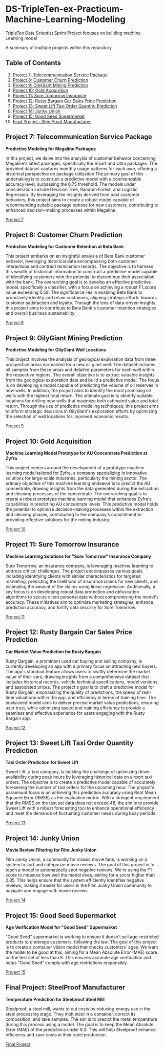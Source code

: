 # DS-TripleTen-ex-Practicum-Machine-Learning-Modeling
TripleTen Data Scientist Sprint Project focuses on building machine Learning model

A summary of multiple projects within this repository

## Table of Contents

1. [Project 7: Telecommunication Service Package](#project-7-telecommunication-service-package)
2. [Project 8: Customer Churn Prediction](#project-8-customer-churn-prediction)
3. [Project 9: OilyGiant Mining Prediction](#project-9-oilygiant-mining-prediction)
4. [Project 10: Gold Acquisition](#project-gold-acquisition)
5. [Project 11: Sure Tomorrow Insurance](#project-11-sure-tomorrow-insurance)
6. [Project 12: Rusty Bargain Car Sales Price Prediction](#project-12-rusty-bargain-car-sales-price-prediction)
7. [Project 13: Sweet Lift Taxi Order Quantity Prediction](#project-13-sweet-lift-taxi-order-quantity-prediction)
8. [Project 14: Junky Union](#project-14-junky-union)
9. [Project 15: Good Seed Supermarket](#project-15-good-seed-supermarket)
10. [Final Project : SteelProof Manufacturer](#final-project-steelproof-manufacturer)
    
## Project 7: Telecommunication Service Package

**Predictive Modeling for Megaline Packages**

In this project, we delve into the analysis of customer behavior concerning Megaline's latest packages, specifically the Smart and Ultra packages. The provided dataset captures monthly usage patterns for each user, offering a historical perspective on package utilization.The primary goal of this undertaking is to construct a predictive model with a commendable accuracy level, surpassing the 0.75 threshold. The models under consideration include Decision Tree, Random Forest, and Logistic Regression. By leveraging the insights derived from past customer behaviors, this project aims to create a robust model capable of recommending suitable package options for new customers, contributing to enhanced decision-making processes within Megaline.

[Project 7](./Project%207)

## Project 8: Customer Churn Prediction

**Predictive Modeling for Customer Retention at Beta Bank**

This project embarks on an insightful analysis of Beta Bank customer behavior, leveraging historical data encompassing both customer interactions and contract termination records. The objective is to harness this wealth of historical information to construct a predictive model capable of identifying customers with the potential to discontinue their association with the bank. The overarching goal is to develop an effective predictive model, specifically a classifier, with a focus on achieving a robust F1_score value exceeding 0.59. The significance lies in enabling Beta Bank to proactively identify and retain customers, aligning strategic efforts towards customer satisfaction and loyalty. Through the lens of data-driven insights, this project aims to contribute to Beta Bank's customer retention strategies and overall business sustainability.

[Project 8](./Project%208)

## Project 9: OilyGiant Mining Prediction

**Predictive Modeling for OilyGiant Well Locations**

This project involves the analysis of geological exploration data from three prospective areas earmarked for a new oil giant well. The dataset includes oil samples from these areas and detailed parameters for each well within the respective regions. The overall objective is to extract valuable insights from the geological exploration data and build a predictive model. The focus is on developing a model capable of predicting the volume of oil reserves in new wells. In addition, the project aims to identify the most promising oil wells with the highest total return. The ultimate goal is to identify suitable locations for drilling new wells that maximize both estimated value and total return. Through the use of predictive modeling techniques, this project aims to inform strategic decisions in OilyGiant's exploration efforts by optimizing the selection of well locations for improved economic results.

[Project 9](./Project%209)

## Project 10: Gold Acquisition

**Machine Learning Model Prototype for AU Concentrate Prediction at Zyfra**

This project centers around the development of a prototype machine learning model tailored for Zyfra, a company specializing in innovative solutions for large-scale industries, particularly the mining sector. The primary objective of this machine learning endeavor is to predict the AU concentrate, drawing insights from the data generated during the extraction and cleaning processes of the concentrate. The overarching goal is to create a robust prototype machine learning model that enhances Zyfra's capabilities in predicting AU concentrate levels. This predictive model holds the potential to optimize decision-making processes within the extraction and cleaning phases, contributing to the company's commitment to providing effective solutions for the mining industry.

[Project 10](./Project%2010)

## Project 11: Sure Tomorrow Insurance

**Machine Learning Solutions for "Sure Tomorrow" Insurance Company**

Sure Tomorrow, an insurance company, is leveraging machine learning to address critical challenges. The project encompasses various goals, including identifying clients with similar characteristics for targeted marketing, predicting the likelihood of insurance claims for new clients, and estimating the amount of the claims using linear regression. Additionally, a key focus is on developing robust data protection and obfuscation algorithms to secure client personal data without compromising the model's accuracy. These initiatives aim to optimize marketing strategies, enhance prediction accuracy, and fortify data security for Sure Tomorrow.

[Project 11](./Project%2011)

## Project 12: Rusty Bargain Car Sales Price Prediction

**Car Market Value Prediction for Rusty Bargain**

Rusty Bargain, a prominent used car buying and selling company, is currently developing an app with a primary focus on attracting new buyers. The app's standout feature allows users to swiftly determine the market value of their cars, drawing insights from a comprehensive dataset that includes historical records, vehicle technical specifications, model versions, and associated prices. The project's goal is to craft a predictive model for Rusty Bargain, emphasizing the quality of predictions, the speed of real-time valuations within the app, and efficiency in terms of training time. The envisioned model aims to deliver precise market value predictions, ensuring user trust, while optimizing speed and training efficiency to provide a seamless and effective experience for users engaging with the Rusty Bargain app.

[Project 12](./Project%2012)

## Project 13: Sweet Lift Taxi Order Quantity Prediction

**Taxi Order Prediction for Sweet Lift**

Sweet Lift, a taxi company, is tackling the challenge of optimizing driver availability during peak hours by leveraging historical data on airport taxi orders. The objective is to create a predictive model capable of accurately foreseeing the number of taxi orders for the upcoming hour. The project's paramount focus is on achieving this prediction accuracy using Root Mean Squared Error (RMSE) as the evaluation metric. With a stringent requirement that the RMSE on the test set data does not exceed 48, the aim is to provide Sweet Lift with a robust forecasting tool to enhance operational efficiency and meet the demands of fluctuating customer needs during busy periods.

[Project 13](./Project%2013)

## Project 14: Junky Union

**Movie Review Filtering for Film Junky Union**

Film Junky Union, a community for classic movie fans, is working on a system to sort and categorize movie reviews. The goal of this project is to teach a model to automatically spot negative reviews. We're using the F1 score to measure how well the model does, aiming for a score higher than 0.85. This helps ensure that the system efficiently identifies negative reviews, making it easier for users in the Film Junky Union community to navigate and engage with movie reviews.

[Project 14](./Project%2014)

## Project 15: Good Seed Supermarket

**Age Verification Model for "Good Seed" Supermarket**

"Good Seed" supermarket is working to ensure it doesn't sell age-restricted products to underage customers, following the law. The goal of this project is to create a computer vision model that checks customers' ages. We want the model to be good at this, aiming for a Mean Absolute Error (MAE) score on the test set of less than 8. This ensures accurate age verification and helps "Good Seed" comply with age restrictions responsibly.

[Project 15](./Project%2015)

## Final Project: SteelProof Manufacturer

**Temperature Prediction for Steelproof Steel Mill**

Steelproof, a steel mill, wants to cut costs by reducing energy use in the steel processing stage. They melt steel in a container, correct its composition, and take samples. The aim is to predict the metal temperature during this process using a model. The goal is to keep the Mean Absolute Error (MAE) of the predictions under 6.0. This will help Steelproof enhance efficiency and save costs in their steel production.

[Final Project](./Final%20project)
